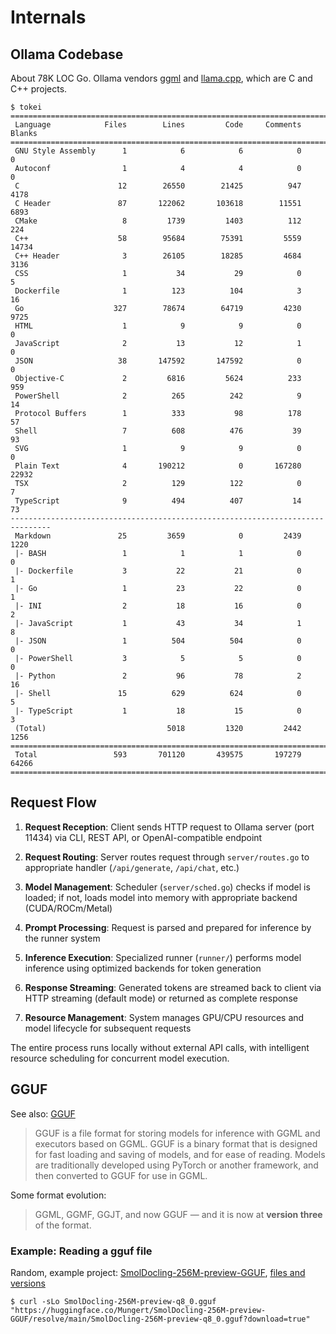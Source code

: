 # Internals

## Ollama Codebase

About 78K LOC Go. Ollama vendors [ggml](https://github.com/ggml-org/ggml) and
[llama.cpp](https://github.com/ggml-org/llama.cpp), which are C and C++ projects.

```
$ tokei
===============================================================================
 Language            Files        Lines         Code     Comments       Blanks
===============================================================================
 GNU Style Assembly      1            6            6            0            0
 Autoconf                1            4            4            0            0
 C                      12        26550        21425          947         4178
 C Header               87       122062       103618        11551         6893
 CMake                   8         1739         1403          112          224
 C++                    58        95684        75391         5559        14734
 C++ Header              3        26105        18285         4684         3136
 CSS                     1           34           29            0            5
 Dockerfile              1          123          104            3           16
 Go                    327        78674        64719         4230         9725
 HTML                    1            9            9            0            0
 JavaScript              2           13           12            1            0
 JSON                   38       147592       147592            0            0
 Objective-C             2         6816         5624          233          959
 PowerShell              2          265          242            9           14
 Protocol Buffers        1          333           98          178           57
 Shell                   7          608          476           39           93
 SVG                     1            9            9            0            0
 Plain Text              4       190212            0       167280        22932
 TSX                     2          129          122            0            7
 TypeScript              9          494          407           14           73
-------------------------------------------------------------------------------
 Markdown               25         3659            0         2439         1220
 |- BASH                 1            1            1            0            0
 |- Dockerfile           3           22           21            0            1
 |- Go                   1           23           22            0            1
 |- INI                  2           18           16            0            2
 |- JavaScript           1           43           34            1            8
 |- JSON                 1          504          504            0            0
 |- PowerShell           3            5            5            0            0
 |- Python               2           96           78            2           16
 |- Shell               15          629          624            0            5
 |- TypeScript           1           18           15            0            3
 (Total)                           5018         1320         2442         1256
===============================================================================
 Total                 593       701120       439575       197279        64266
===============================================================================
```


## Request Flow

1. **Request Reception**: Client sends HTTP request to Ollama server (port
   11434) via CLI, REST API, or OpenAI-compatible endpoint

2. **Request Routing**: Server routes request through `server/routes.go` to
   appropriate handler (`/api/generate`, `/api/chat`, etc.)

3. **Model Management**: Scheduler (`server/sched.go`) checks if model is
   loaded; if not, loads model into memory with appropriate backend
(CUDA/ROCm/Metal)

4. **Prompt Processing**: Request is parsed and prepared for inference by the
   runner system

5. **Inference Execution**: Specialized runner (`runner/`) performs model
   inference using optimized backends for token generation

6. **Response Streaming**: Generated tokens are streamed back to client via
   HTTP streaming (default mode) or returned as complete response

7. **Resource Management**: System manages GPU/CPU resources and model
   lifecycle for subsequent requests

The entire process runs locally without external API calls, with intelligent
resource scheduling for concurrent model execution.


## GGUF

See also: [GGUF](https://github.com/ggml-org/ggml/blob/master/docs/gguf.md)

> GGUF is a file format for storing models for inference with GGML and
> executors based on GGML. GGUF is a binary format that is designed for fast
> loading and saving of models, and for ease of reading. Models are
> traditionally developed using PyTorch or another framework, and then
> converted to GGUF for use in GGML.

Some format evolution:

> GGML, GGMF, GGJT, and now GGUF — and it is now at **version three** of the format.

### Example: Reading a gguf file

Random, example project:
[SmolDocling-256M-preview-GGUF](https://huggingface.co/Mungert/SmolDocling-256M-preview-GGUF),
[files and
versions](https://huggingface.co/Mungert/SmolDocling-256M-preview-GGUF/tree/main)

```
$ curl -sLo SmolDocling-256M-preview-q8_0.gguf "https://huggingface.co/Mungert/SmolDocling-256M-preview-GGUF/resolve/main/SmolDocling-256M-preview-q8_0.gguf?download=true"
```


